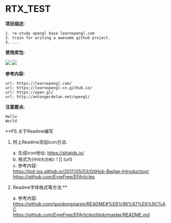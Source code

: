 # RTX_TEST

**项目描述:**  

    1. re-study opengl base learnopengl.com  
    2. train for writing a awesome github project.  
    3. ...  
    
**使用库包:**  

![](https://img.shields.io/badge/language-C%2B%2B-green.svg) 
![](https://img.shields.io/badge/language-Opengl-redgreen.svg)  
    
**参考内容:**  

    url: https://learnopengl.com/  
    url: https://learnopengl-cn.github.io/  
    url: https://open.gl/  
    url: http://antongerdelan.net/opengl/  
    
**注意要点:**

    Hello
    World
    

**PS.关于Readme编写  

1. 附上Readme添加icon方法:  

    a. 生成icon地址: https://shields.io/  
    b. 格式为(`中间无空格`):   ! [] (url)  
    c. 参考内容:  
    https://lpd-ios.github.io/2017/05/03/GitHub-Badge-Introduction/  
    https://github.com/EyreFree/EFArticles  
    
2. Readme字体格式等方法:**

    a. 参考内容:  
    https://github.com/guodongxiaren/README#%E6%96%87%E6%9C%AC  
    https://github.com/EyreFree/EFArticles/blob/master/README.md  
